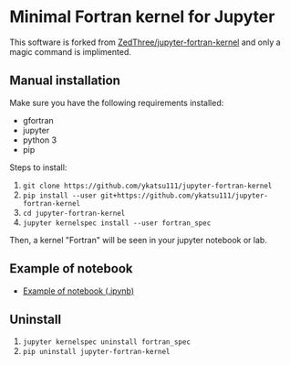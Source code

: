 # Minimal Fortran kernel for Jupyter

This software is forked from [ZedThree/jupyter-fortran-kernel](https://github.com/ZedThree/jupyter-fortran-kernel) and only a magic command is implimented.

## Manual installation

Make sure you have the following requirements installed:

  * gfortran
  * jupyter
  * python 3
  * pip

Steps to install:

1. `git clone https://github.com/ykatsu111/jupyter-fortran-kernel`
2. `pip install --user git+https://github.com/ykatsu111/jupyter-fortran-kernel`
3. `cd jupyter-fortran-kernel`
4. `jupyter kernelspec install --user fortran_spec`

Then, a kernel "Fortran" will be seen in your jupyter notebook or lab.


## Example of notebook

* [Example of notebook (.ipynb)](example-notebook.ipynb)


## Uninstall

1. `jupyter kernelspec uninstall fortran_spec`
2. `pip uninstall jupyter-fortran-kernel`
